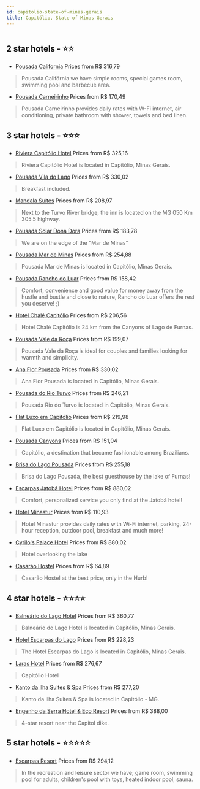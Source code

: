 ```yaml
---
id: capitolio-state-of-minas-gerais
title: Capitólio, State of Minas Gerais
---
```


<center><img src="https://static.hotelurbano.com/reservas/prod0/11/11705/5e431643c157e_riviera-capitolio-hotel.jpg" alt="" /></center>


##  2 star hotels - ⭐️⭐️

-    [Pousada California](https://us.hurb.com/hotels/capitolio/pousada-california-6921?cmp=18055) Prices from R$ 316,79
   > Pousada Califórnia we have simple rooms, special games room, swimming pool and barbecue area.
-    [Pousada Carneirinho](https://us.hurb.com/hotels/capitolio/pousada-carneirinho-13444?cmp=18055) Prices from R$ 170,49
   > Pousada Carneirinho provides daily rates with W-Fi internet, air conditioning, private bathroom with shower, towels and bed linen.

##  3 star hotels - ⭐️⭐️⭐️

-    [Riviera Capitólio Hotel](https://us.hurb.com/hotels/capitolio/riviera-capitolio-hotel-11705?cmp=18055) Prices from R$ 325,16
   > Riviera Capitólio Hotel is located in Capitólio, Minas Gerais.
-    [Pousada Vila do Lago](https://us.hurb.com/hotels/capitolio/pousada-vila-do-lago-17661?cmp=18055) Prices from R$ 330,02
   > Breakfast included.
-    [Mandala Suítes](https://us.hurb.com/hotels/capitolio/mandala-suites-18456?cmp=18055) Prices from R$ 208,97
   > Next to the Turvo River bridge, the inn is located on the MG 050 Km 305.5 highway.
-    [Pousada Solar Dona Dora](https://us.hurb.com/hotels/capitolio/pousada-solar-dona-dora-9353?cmp=18055) Prices from R$ 183,78
   > We are on the edge of the "Mar de Minas"
-    [Pousada Mar de Minas](https://us.hurb.com/hotels/capitolio/pousada-mar-de-minas-7412?cmp=18055) Prices from R$ 254,88
   > Pousada Mar de Minas is located in Capitólio, Minas Gerais.
-    [Pousada Rancho do Luar](https://us.hurb.com/hotels/capitolio/pousada-rancho-do-luar-13651?cmp=18055) Prices from R$ 158,42
   > Comfort, convenience and good value for money away from the hustle and bustle and close to nature, Rancho do Luar offers the rest you deserve! ;)
-    [Hotel Chalé Capitólio](https://us.hurb.com/hotels/capitolio/hotel-chale-capitolio-9229?cmp=18055) Prices from R$ 206,56
   > Hotel Chalé Capitólio is 24 km from the Canyons of Lago de Furnas.
-    [Pousada Vale da Roça](https://us.hurb.com/hotels/capitolio/pousada-vale-da-roca-16316?cmp=18055) Prices from R$ 199,07
   > Pousada Vale da Roça is ideal for couples and families looking for warmth and simplicity.
-    [Ana Flor Pousada](https://us.hurb.com/hotels/capitolio/ana-flor-pousada-17469?cmp=18055) Prices from R$ 330,02
   > Ana Flor Pousada is located in Capitólio, Minas Gerais.
-    [Pousada do Rio Turvo](https://us.hurb.com/hotels/capitolio/pousada-rio-turvo-788?cmp=18055) Prices from R$ 246,21
   > Pousada Rio do Turvo is located in Capitólio, Minas Gerais.
-    [ Flat Luxo em Capitólio](https://us.hurb.com/hotels/capitolio/flat-luxo-em-capitolio-16724?cmp=18055) Prices from R$ 219,98
   > Flat Luxo em Capitólio is located in Capitólio, Minas Gerais.
-    [ Pousada Canyons](https://us.hurb.com/hotels/capitolio/pousada-canyons-15117?cmp=18055) Prices from R$ 151,04
   > Capitólio, a destination that became fashionable among Brazilians.
-    [Brisa do Lago Pousada](https://us.hurb.com/hotels/capitolio/brisa-do-lago-pousada-14143?cmp=18055) Prices from R$ 255,18
   > Brisa do Lago Pousada, the best guesthouse by the lake of Furnas!
-    [Escarpas Jatobá Hotel](https://us.hurb.com/hotels/capitolio/hotel-jatoba-1116?cmp=18055) Prices from R$ 880,02
   > Comfort, personalized service you only find at the Jatobá hotel!
-    [Hotel Minastur](https://us.hurb.com/hotels/capitolio/hotel-minastur-13317?cmp=18055) Prices from R$ 110,93
   > Hotel Minastur provides daily rates with Wi-Fi internet, parking, 24-hour reception, outdoor pool, breakfast and much more!
-    [Cyrilo's Palace Hotel](https://us.hurb.com/hotels/capitolio/cyrilos-palace-hotel-3377?cmp=18055) Prices from R$ 880,02
   > Hotel overlooking the lake
-    [Casarão Hostel](https://us.hurb.com/hotels/capitolio/casarao-hostel-15148?cmp=18055) Prices from R$ 64,89
   > Casarão Hostel at the best price, only in the Hurb!

##  4 star hotels - ⭐️⭐️⭐️⭐️

-    [Balneário do Lago Hotel](https://us.hurb.com/hotels/capitolio/balneario-do-lago-hotel-277?cmp=18055) Prices from R$ 360,77
   > Balneário do Lago Hotel is located in Capitólio, Minas Gerais.
-    [Hotel Escarpas do Lago](https://us.hurb.com/hotels/capitolio/hotel-escarpas-do-lago-107?cmp=18055) Prices from R$ 228,23
   > The Hotel Escarpas do Lago is located in Capitólio, Minas Gerais.
-    [Laras Hotel](https://us.hurb.com/hotels/capitolio/laras-hotel-7413?cmp=18055) Prices from R$ 276,67
   > Capitólio Hotel
-    [Kanto da Ilha Suites & Spa](https://us.hurb.com/hotels/capitolio/kanto-da-ilha-suites-spa-6219?cmp=18055) Prices from R$ 277,20
   > Kanto da Ilha Suites & Spa is located in Capitólio - MG.
-    [Engenho da Serra Hotel & Eco Resort](https://us.hurb.com/hotels/capitolio/engenho-da-serra-eco-resort-122?cmp=18055) Prices from R$ 388,00
   > 4-star resort near the Capitol dike.

##  5 star hotels - ⭐️⭐️⭐️⭐️⭐️

-    [Escarpas Resort](https://us.hurb.com/hotels/capitolio/escarpas-resort-9215?cmp=18055) Prices from R$ 294,12
   > In the recreation and leisure sector we have; game room, swimming pool for adults, children's pool with toys, heated indoor pool, sauna.

